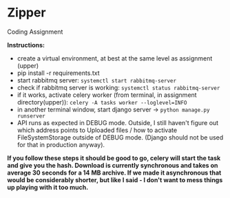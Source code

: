 # Zipper
Coding Assignment


**Instructions:**

* create a virtual environment, at best at the same level as assignment (upper)
* pip install -r requirements.txt
* start rabbitmq server: `systemctl start rabbitmq-server`
* check if rabbitmq server is working: `systemctl status rabbitmq-server`
* if it works, activate celery worker (from terminal, in assignment directory(upper)): `celery -A tasks worker --loglevel=INFO`
* in another terminal window, start django server -> `python manage.py runserver`
* API runs as expected in DEBUG mode. Outside, I still haven't figure out which address points to Uploaded files / 
  how to activate FileSystemStorage outside of DEBUG mode. (Django should not be used for that in production anyway).

**If you follow these steps it should be good to go, celery will start the task and give you the hash. 
Download is currently synchronous and takes on average 30 seconds for a 14 MB archive. If we made it asynchronous 
that would be considerably shorter, but like I said - I don't want to mess things up playing with it too much.**